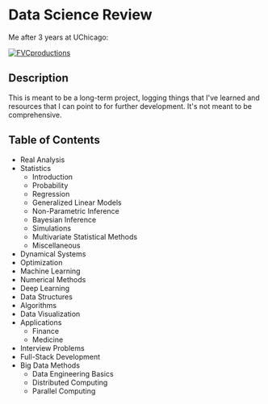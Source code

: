 # Data Science Review
Me after 3 years at UChicago: 

<a href="http://fvcproductions.com"><img src="https://data.whicdn.com/images/254993580/original.gif" title="FVCproductions" alt="FVCproductions"></a>

## Description
This is meant to be a long-term project, logging things that I've learned and resources that I can point to for further development. It's not meant to be comprehensive. 

## Table of Contents
* Real Analysis
* Statistics
    * Introduction
    * Probability
    * Regression
    * Generalized Linear Models
    * Non-Parametric Inference
    * Bayesian Inference
    * Simulations
    * Multivariate Statistical Methods
    * Miscellaneous
* Dynamical Systems
* Optimization
* Machine Learning
* Numerical Methods
* Deep Learning
* Data Structures
* Algorithms
* Data Visualization
* Applications
    * Finance
    * Medicine
* Interview Problems
* Full-Stack Development
* Big Data Methods
    * Data Engineering Basics
    * Distributed Computing
    * Parallel Computing